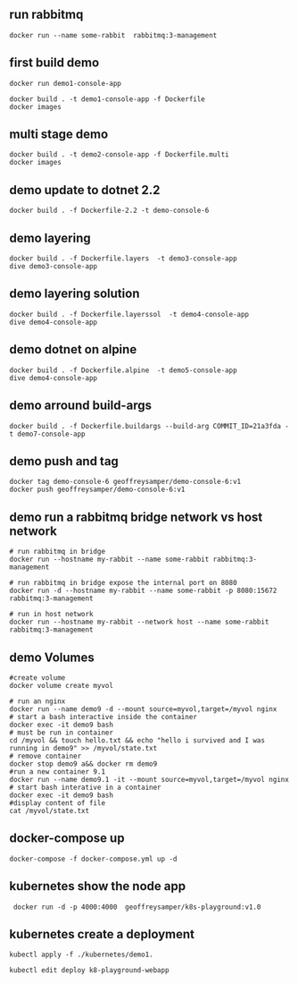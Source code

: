 

## run rabbitmq
```
docker run --name some-rabbit  rabbitmq:3-management
```


## first build demo
```
docker run demo1-console-app

docker build . -t demo1-console-app -f Dockerfile
docker images
```

## multi stage demo
```
docker build . -t demo2-console-app -f Dockerfile.multi
docker images
```
## demo update to dotnet 2.2
```
docker build . -f Dockerfile-2.2 -t demo-console-6
```

## demo layering 
```
docker build . -f Dockerfile.layers  -t demo3-console-app
dive demo3-console-app
```

## demo layering solution
```
docker build . -f Dockerfile.layerssol  -t demo4-console-app
dive demo4-console-app
```

## demo dotnet on alpine
```
docker build . -f Dockerfile.alpine  -t demo5-console-app
dive demo4-console-app
```

## demo arround build-args
``` 
docker build . -f Dockerfile.buildargs --build-arg COMMIT_ID=21a3fda -t demo7-console-app
```


## demo push and tag
```
docker tag demo-console-6 geoffreysamper/demo-console-6:v1
docker push geoffreysamper/demo-console-6:v1

``` 

## demo run a rabbitmq bridge network vs host network
```
# run rabbitmq in bridge
docker run --hostname my-rabbit --name some-rabbit rabbitmq:3-management

# run rabbitmq in bridge expose the internal port on 8080
docker run -d --hostname my-rabbit --name some-rabbit -p 8080:15672 rabbitmq:3-management

# run in host network
docker run --hostname my-rabbit --network host --name some-rabbit  rabbitmq:3-management 
```

## demo Volumes
```
#create volume
docker volume create myvol

# run an nginx
docker run --name demo9 -d --mount source=myvol,target=/myvol nginx
# start a bash interactive inside the container
docker exec -it demo9 bash
# must be run in container
cd /myvol && touch hello.txt && echo "hello i survived and I was running in demo9" >> /myvol/state.txt
# remove container
docker stop demo9 a&& docker rm demo9
#run a new container 9.1
docker run --name demo9.1 -it --mount source=myvol,target=/myvol nginx
# start bash interative in a container
docker exec -it demo9 bash
#display content of file
cat /myvol/state.txt

```
## docker-compose up
```
docker-compose -f docker-compose.yml up -d
```

## kubernetes show the node app 
```
 docker run -d -p 4000:4000  geoffreysamper/k8s-playground:v1.0
```

## kubernetes create a deployment 
```
kubectl apply -f ./kubernetes/demo1.

kubectl edit deploy k8-playground-webapp

```
